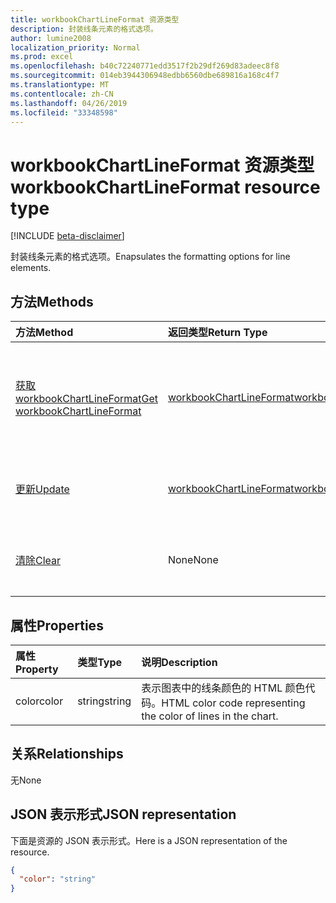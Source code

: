 ```yaml
---
title: workbookChartLineFormat 资源类型
description: 封装线条元素的格式选项。
author: lumine2008
localization_priority: Normal
ms.prod: excel
ms.openlocfilehash: b40c72240771edd3517f2b29df269d83adeec8f8
ms.sourcegitcommit: 014eb3944306948edbb6560dbe689816a168c4f7
ms.translationtype: MT
ms.contentlocale: zh-CN
ms.lasthandoff: 04/26/2019
ms.locfileid: "33348598"
---
```

# <a name="workbookchartlineformat-resource-type"></a><span data-ttu-id="dd342-103">workbookChartLineFormat 资源类型</span><span class="sxs-lookup"><span data-stu-id="dd342-103">workbookChartLineFormat resource type</span></span>

[!INCLUDE [beta-disclaimer](../../includes/beta-disclaimer.md)]

<span data-ttu-id="dd342-104">封装线条元素的格式选项。</span><span class="sxs-lookup"><span data-stu-id="dd342-104">Enapsulates the formatting options for line elements.</span></span>


## <a name="methods"></a><span data-ttu-id="dd342-105">方法</span><span class="sxs-lookup"><span data-stu-id="dd342-105">Methods</span></span>

| <span data-ttu-id="dd342-106">方法</span><span class="sxs-lookup"><span data-stu-id="dd342-106">Method</span></span>           | <span data-ttu-id="dd342-107">返回类型</span><span class="sxs-lookup"><span data-stu-id="dd342-107">Return Type</span></span>    |<span data-ttu-id="dd342-108">说明</span><span class="sxs-lookup"><span data-stu-id="dd342-108">Description</span></span>|
|:---------------|:--------|:----------|
|[<span data-ttu-id="dd342-109">获取 workbookChartLineFormat</span><span class="sxs-lookup"><span data-stu-id="dd342-109">Get workbookChartLineFormat</span></span>](../api/chartlineformat-get.md) | [<span data-ttu-id="dd342-110">workbookChartLineFormat</span><span class="sxs-lookup"><span data-stu-id="dd342-110">workbookChartLineFormat</span></span>](workbookchartlineformat.md) |<span data-ttu-id="dd342-111">读取 chartLineFormat 对象的属性和关系。</span><span class="sxs-lookup"><span data-stu-id="dd342-111">Read properties and relationships of chartLineFormat object.</span></span>|
|[<span data-ttu-id="dd342-112">更新</span><span class="sxs-lookup"><span data-stu-id="dd342-112">Update</span></span>](../api/chartlineformat-update.md) | [<span data-ttu-id="dd342-113">workbookChartLineFormat</span><span class="sxs-lookup"><span data-stu-id="dd342-113">workbookChartLineFormat</span></span>](workbookchartlineformat.md) |<span data-ttu-id="dd342-114">更新 ChartLineFormat 对象。</span><span class="sxs-lookup"><span data-stu-id="dd342-114">Update ChartLineFormat object.</span></span> |
|[<span data-ttu-id="dd342-115">清除</span><span class="sxs-lookup"><span data-stu-id="dd342-115">Clear</span></span>](../api/chartlineformat-clear.md)|<span data-ttu-id="dd342-116">None</span><span class="sxs-lookup"><span data-stu-id="dd342-116">None</span></span>|<span data-ttu-id="dd342-117">清除图表元素的线条格式。</span><span class="sxs-lookup"><span data-stu-id="dd342-117">Clear the line format of a chart element.</span></span>|

## <a name="properties"></a><span data-ttu-id="dd342-118">属性</span><span class="sxs-lookup"><span data-stu-id="dd342-118">Properties</span></span>
| <span data-ttu-id="dd342-119">属性</span><span class="sxs-lookup"><span data-stu-id="dd342-119">Property</span></span>     | <span data-ttu-id="dd342-120">类型</span><span class="sxs-lookup"><span data-stu-id="dd342-120">Type</span></span>   |<span data-ttu-id="dd342-121">说明</span><span class="sxs-lookup"><span data-stu-id="dd342-121">Description</span></span>|
|:---------------|:--------|:----------|
|<span data-ttu-id="dd342-122">color</span><span class="sxs-lookup"><span data-stu-id="dd342-122">color</span></span>|<span data-ttu-id="dd342-123">string</span><span class="sxs-lookup"><span data-stu-id="dd342-123">string</span></span>|<span data-ttu-id="dd342-124">表示图表中的线条颜色的 HTML 颜色代码。</span><span class="sxs-lookup"><span data-stu-id="dd342-124">HTML color code representing the color of lines in the chart.</span></span>|

## <a name="relationships"></a><span data-ttu-id="dd342-125">关系</span><span class="sxs-lookup"><span data-stu-id="dd342-125">Relationships</span></span>
<span data-ttu-id="dd342-126">无</span><span class="sxs-lookup"><span data-stu-id="dd342-126">None</span></span>


## <a name="json-representation"></a><span data-ttu-id="dd342-127">JSON 表示形式</span><span class="sxs-lookup"><span data-stu-id="dd342-127">JSON representation</span></span>

<span data-ttu-id="dd342-128">下面是资源的 JSON 表示形式。</span><span class="sxs-lookup"><span data-stu-id="dd342-128">Here is a JSON representation of the resource.</span></span>

<!--{
  "blockType": "resource",
  "baseType": "microsoft.graph.entity",
  "optionalProperties": [],
  "@odata.type": "microsoft.graph.workbookChartLineFormat"
}-->

```json
{
  "color": "string"
}

```

<!-- uuid: 8fcb5dbc-d5aa-4681-8e31-b001d5168d79
2015-10-25 14:57:30 UTC -->
<!--
{
  "type": "#page.annotation",
  "description": "workbookChartLineFormat resource",
  "keywords": "",
  "section": "documentation",
  "tocPath": "",
  "suppressions": []
}
-->
